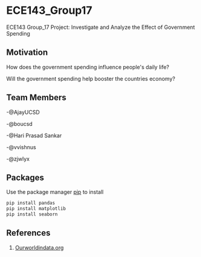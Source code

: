 # ECE143_Group17
ECE143 Group_17 Project: Investigate and Analyze the Effect of Government Spending
## Motivation
How does the government spending influence people's daily life?

Will the government spending help booster the countries economy?


## Team Members
-@AjayUCSD

-@boucsd

-@Hari Prasad Sankar

-@vvishnus

-@zjwlyx

## Packages
Use the package manager [pip](https://pip.pypa.io/en/stable/) to install 
```bash
pip install pandas
pip install matplotlib
pip install seaborn
```

## References
1. [Ourworldindata.org](https://ourworldindata.org/government-spending#government-spending-is-an-important-instrument-to-reduce-inequality)

